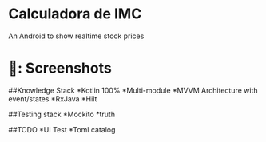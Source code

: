 # Calculadora de IMC
An Android to show realtime stock prices

# 📸: Screenshots

<!--You can add more screenshots here if you like-->

##Knowledge Stack
*Kotlin 100%
*Multi-module
*MVVM Architecture with event/states
*RxJava
*Hilt

##Testing stack
*Mockito
*truth

##TODO
*UI Test
*Toml catalog
